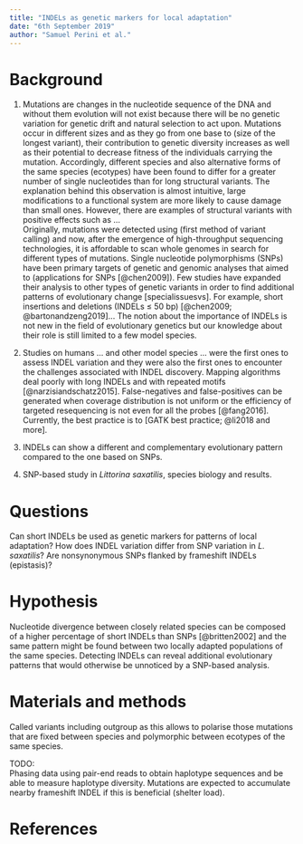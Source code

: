 ```yaml
---
title: "INDELs as genetic markers for local adaptation"
date: "6th September 2019"
author: "Samuel Perini et al."
---
```


# Background

1. Mutations are changes in the nucleotide sequence of the DNA and without them evolution will not exist because there will  be no genetic variation for genetic drift and natural selection to act upon. Mutations occur in different sizes and as they go from one base to (size of the longest variant), their contribution to genetic diversity increases as well as their potential to decrease fitness of the individuals carrying the mutation. Accordingly, different species and also alternative forms of the same species (ecotypes) have been found to differ for a greater number of single nucleotides than for long structural variants. The explanation behind this observation is almost intuitive, large modifications to a functional system are more likely to cause damage than small ones. However, there are examples of structural variants with positive effects such as ...   
Originally, mutations were detected using (first method of variant calling) and now, after the emergence of high-throughput sequencing technologies, it is affordable to scan whole genomes in search for different types of mutations. Single nucleotide polymorphisms (SNPs) have been primary targets of genetic and genomic analyses that aimed to (applications for SNPs [@chen2009]). Few studies have expanded their analysis to other types of genetic variants in order to find additional patterns of evolutionary change [specialissuesvs]. For example, short insertions and deletions (INDELs $\leq$ 50 bp) [@chen2009; @bartonandzeng2019]... The notion about the importance of INDELs is not new in the field of evolutionary genetics but our knowledge about their role is still limited to a few model species.

1. Studies on humans ... and other model species ... were the first ones to assess INDEL variation and they were also the first ones to encounter the challenges associated with INDEL discovery. Mapping algorithms deal poorly with long INDELs and with repeated motifs [@narzisiandschatz2015]. False-negatives and false-positives can be generated when coverage distribution is not uniform or the efficiency of targeted resequencing is not even for all the probes [@fang2016]. Currently, the best practice is to [GATK best practice; @li2018 and more].

1. INDELs can show a different and complementary evolutionary pattern compared to the one based on SNPs.


1. SNP-based study in _Littorina saxatilis_, species biology and results.

# Questions  
Can short INDELs be used as genetic markers for patterns of local adaptation? How does INDEL variation differ from SNP variation in _L. saxatilis_? Are nonsynonymous SNPs flanked by frameshift INDELs (epistasis)?

# Hypothesis  
Nucleotide divergence between closely related species can be composed of a higher percentage of short INDELs than SNPs [@britten2002] and the same pattern might be found between two locally adapted populations of the same species. Detecting INDELs can reveal additional evolutionary patterns that would otherwise be unnoticed by a SNP-based analysis.

# Materials and methods  
Called variants including outgroup as this allows to polarise those mutations that are fixed between species and polymorphic between ecotypes of the same species.

TODO:  
Phasing data using pair-end reads to obtain haplotype sequences and be able to measure haplotype diversity. Mutations are expected to accumulate nearby frameshift INDEL if this is beneficial (shelter load).

# References  
